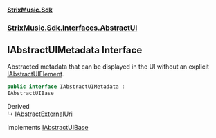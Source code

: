#### [StrixMusic.Sdk](./index.md 'index')
### [StrixMusic.Sdk.Interfaces.AbstractUI](./StrixMusic-Sdk-Interfaces-AbstractUI.md 'StrixMusic.Sdk.Interfaces.AbstractUI')
## IAbstractUIMetadata Interface
Abstracted metadata that can be displayed in the UI without an explicit [IAbstractUIElement](./StrixMusic-Sdk-Interfaces-AbstractUI-IAbstractUIElement.md 'StrixMusic.Sdk.Interfaces.AbstractUI.IAbstractUIElement').  
```csharp
public interface IAbstractUIMetadata :
IAbstractUIBase
```
Derived  
&#8627; [IAbstractExternalUri](./StrixMusic-Sdk-Interfaces-AbstractUI-IAbstractExternalUri.md 'StrixMusic.Sdk.Interfaces.AbstractUI.IAbstractExternalUri')  

Implements [IAbstractUIBase](./StrixMusic-Sdk-Interfaces-AbstractUI-IAbstractUIBase.md 'StrixMusic.Sdk.Interfaces.AbstractUI.IAbstractUIBase')  
